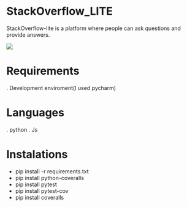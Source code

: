 # StackOverflow_LITE

StackOverflow-lite is a platform where people can ask questions and provide answers.

<a href="https://codeclimate.com/github/Bwiree/StackOverflow_LITE/maintainability"><img src="https://api.codeclimate.com/v1/badges/c4fea141f6d43a01970b/maintainability" /></a>

# Requirements
. Development enviroment(I used pycharm)

# Languages
. python
. Js
# Instalations
  - pip install -r requirements.txt
  - pip install python-coveralls
  - pip install pytest
  - pip install pytest-cov
  - pip install coveralls
